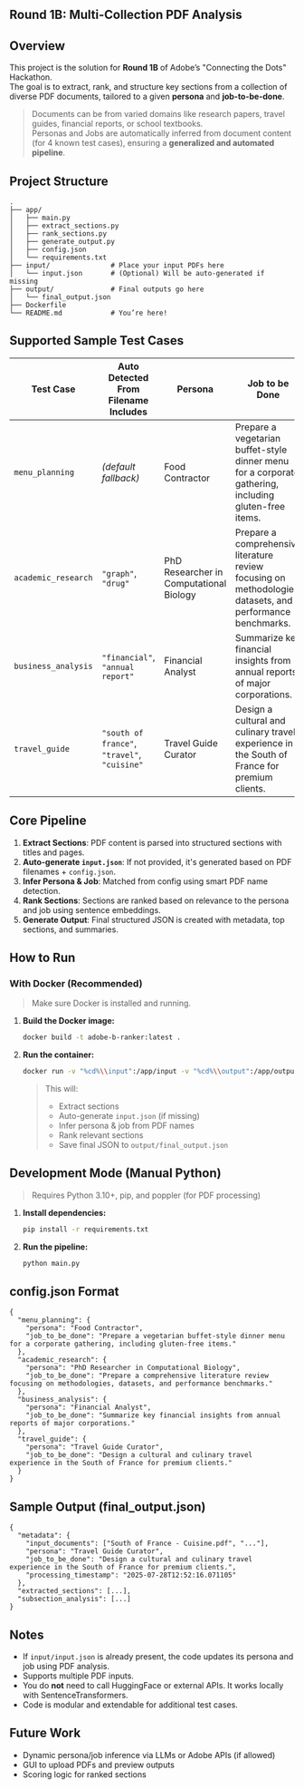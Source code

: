 
##  Round 1B: Multi-Collection PDF Analysis

##  Overview

This project is the solution for **Round 1B** of Adobe’s "Connecting the Dots" Hackathon.  
The goal is to extract, rank, and structure key sections from a collection of diverse PDF documents, tailored to a given **persona** and **job-to-be-done**.

>  Documents can be from varied domains like research papers, travel guides, financial reports, or school textbooks.  
>  Personas and  Jobs are automatically inferred from document content (for 4 known test cases), ensuring a **generalized and automated pipeline**.



##  Project Structure

```
.
├── app/
│   ├── main.py
│   ├── extract_sections.py
│   ├── rank_sections.py
│   ├── generate_output.py
│   ├── config.json
│   └── requirements.txt
├── input/               # Place your input PDFs here
│   └── input.json       # (Optional) Will be auto-generated if missing
├── output/              # Final outputs go here
│   └── final_output.json
├── Dockerfile
└── README.md            # You’re here!
```



##  Supported Sample Test Cases

| Test Case           | Auto Detected From Filename Includes         | Persona                          | Job to be Done |
|---------------------|-----------------------------------------------|----------------------------------|----------------|
| `menu_planning`      | _(default fallback)_                         | Food Contractor                  | Prepare a vegetarian buffet-style dinner menu for a corporate gathering, including gluten-free items. |
| `academic_research`  | `"graph"`, `"drug"`                          | PhD Researcher in Computational Biology | Prepare a comprehensive literature review focusing on methodologies, datasets, and performance benchmarks. |
| `business_analysis`  | `"financial"`, `"annual report"`             | Financial Analyst                | Summarize key financial insights from annual reports of major corporations. |
| `travel_guide`       | `"south of france"`, `"travel"`, `"cuisine"` | Travel Guide Curator             | Design a cultural and culinary travel experience in the South of France for premium clients. |



##  Core Pipeline

1. **Extract Sections**: PDF content is parsed into structured sections with titles and pages.
2. **Auto-generate `input.json`**: If not provided, it's generated based on PDF filenames + `config.json`.
3. **Infer Persona & Job**: Matched from config using smart PDF name detection.
4. **Rank Sections**: Sections are ranked based on relevance to the persona and job using sentence embeddings.
5. **Generate Output**: Final structured JSON is created with metadata, top sections, and summaries.



##  How to Run

###  With Docker (Recommended)

>  Make sure Docker is installed and running.

1. **Build the Docker image:**
   ```bash
   docker build -t adobe-b-ranker:latest .
   ```

2. **Run the container:**
   ```bash
   docker run -v "%cd%\\input":/app/input -v "%cd%\\output":/app/output adobe-b-ranker:latest
   ```

   >  This will:
   > - Extract sections
   > - Auto-generate `input.json` (if missing)
   > - Infer persona & job from PDF names
   > - Rank relevant sections
   > - Save final JSON to `output/final_output.json`



##  Development Mode (Manual Python)

> Requires Python 3.10+, pip, and poppler (for PDF processing)

1. **Install dependencies:**
   ```bash
   pip install -r requirements.txt
   ```

2. **Run the pipeline:**
   ```bash
   python main.py
   ```



##  config.json Format

```
{
  "menu_planning": {
    "persona": "Food Contractor",
    "job_to_be_done": "Prepare a vegetarian buffet-style dinner menu for a corporate gathering, including gluten-free items."
  },
  "academic_research": {
    "persona": "PhD Researcher in Computational Biology",
    "job_to_be_done": "Prepare a comprehensive literature review focusing on methodologies, datasets, and performance benchmarks."
  },
  "business_analysis": {
    "persona": "Financial Analyst",
    "job_to_be_done": "Summarize key financial insights from annual reports of major corporations."
  },
  "travel_guide": {
    "persona": "Travel Guide Curator",
    "job_to_be_done": "Design a cultural and culinary travel experience in the South of France for premium clients."
  }
}
```



##  Sample Output (final_output.json)

```
{
  "metadata": {
    "input_documents": ["South of France - Cuisine.pdf", "..."],
    "persona": "Travel Guide Curator",
    "job_to_be_done": "Design a cultural and culinary travel experience in the South of France for premium clients.",
    "processing_timestamp": "2025-07-28T12:52:16.071105"
  },
  "extracted_sections": [...],
  "subsection_analysis": [...]
}
```



##  Notes

- If `input/input.json` is already present, the code updates its persona and job using PDF analysis.
- Supports multiple PDF inputs.
- You do **not** need to call HuggingFace or external APIs. It works locally with SentenceTransformers.
- Code is modular and extendable for additional test cases.



##  Future Work

- Dynamic persona/job inference via LLMs or Adobe APIs (if allowed)
- GUI to upload PDFs and preview outputs
- Scoring logic for ranked sections



